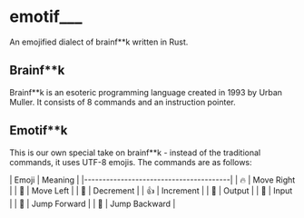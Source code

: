 # emotif___
An emojified dialect of brainf**k written in Rust.

## Brainf**k
Brainf**k is an esoteric programming language created in 1993 by Urban Muller. It consists of 8 commands and an instruction pointer.

## Emotif**k
This is our own special take on brainf**k - instead of the traditional commands, it uses UTF-8 emojis. The commands are as follows:

| Emoji                 | Meaning        |
|----------------------------------------|
| :fire:                | Move Right     |
| :100:                 | Move Left      |
| :poop:                | Decrement      |
| :thumbsup:            | Increment      |
| :revolving_hearts:    | Output         |
| :pray:                | Input          |
| :new_moon_with_face:  | Jump Forward   |
| :frog:                | Jump Backward  |
